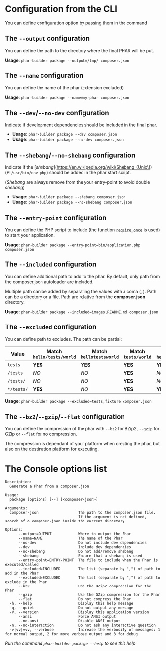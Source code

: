 # Configuration from the CLI

You can define configuration option by passing them in the command

## The `--output` configuration

You can define the path to the directory where the final PHAR will be put.

**Usage**: `phar-builder package --output=/tmp/ composer.json`

## The `--name` configuration

You can define the name of the phar (extension excluded)

**Usage**: `phar-builder package --name=my-phar composer.json`

## The `--dev`/`--no-dev` configuration

Indicate if development dependencies should be included in the final phar.

- **Usage**: `phar-builder package --dev composer.json`
- **Usage**: `phar-builder package --no-dev composer.json`

## The `--shebang`/`--no-shebang` configuration

Indicate if the [_shebang_](https://en.wikipedia.org/wiki/Shebang_(Unix\)) (`#!/usr/bin/env php`) should be added in the phar start script.

(_Shebang_ are always remove from the your entry-point to avoid double _shebang_)

- **Usage**: `phar-builder package --shebang composer.json`
- **Usage**: `phar-builder package --no-shebang composer.json`

## The `--entry-point` configuration

You can define the PHP script to include (the function [`require_once`](https://www.php.net/manual/en/function.require-once.php) is used) to start your application.

**Usage**: `phar-builder package --entry-point=bin/application.php composer.json`

## The `--included` configuration

You can define additional path to add to the phar.
By default, only path from the composer.json autoloader are included.

Multiple path can be added by separating the values with a coma (`,`).
Path can be a directory or a file.
Path are relative from the **composer.json** directory.

**Usage**: `phar-builder package --included=images,README.md composer.json`

## The `--excluded` configuration

You can define path to excludes. The path can be partial:

| Value | Match `hello/tests/world` | Match `hellotestsworld` | Match `tests/world` | Match `hello/tests` | Match `testsworld` |
| ----- | ------------------------- | ----------------------- | ------------------- | ------------------- | ------------------- |
| `tests` | **YES** | **YES** | **YES** | **YES** | **YES** |
| `/tests` | _NO_ | _NO_ | **YES** | _NO_ | **YES** |
| `/tests/` | _NO_ | _NO_ | **YES** | _NO_ | _NO_ |
| `*/tests/` | **YES** | _NO_ | **YES** | **YES** | _NO_ |

**Usage**: `phar-builder package --excluded=tests,fixture composer.json`

## The `--bz2`/`--gzip`/`--flat` configuration

You can define the compression of the phar with `--bz2` for BZip2, `--gzip` for GZip or `--flat` for no compression.

The compression is dependant of your platform when creating the phar, but also on the destination platform for executing.

# The Console options list

```
Description:
  Generate a Phar from a composer.json

Usage:
  package [options] [--] [<composer-json>]

Arguments:
  composer-json                  The path to the composer.json file.
                                 If the argument is not defined, search of a composer.json inside the current directory

Options:
      --output=OUTPUT            Where to output the Phar
      --name=NAME                The name of the Phar
      --no-dev                   Do not include dev dependencies
      --dev                      Include dev dependencies
      --no-shebang               Do not add/remove shebang
      --shebang                  Ensure that a shebang is used
      --entry-point=ENTRY-POINT  The file to include when the Phar is executed/called
      --included=INCLUDED        The list (separate by ",") of path to add in the Phar
      --excluded=EXCLUDED        The list (separate by ",") of path to exclude in the Phar
      --bz2                      Use the BZip2 compression for the Phar
      --gzip                     Use the GZip compression for the Phar
      --flat                     Do not compress the Phar
  -h, --help                     Display this help message
  -q, --quiet                    Do not output any message
  -V, --version                  Display this application version
      --ansi                     Force ANSI output
      --no-ansi                  Disable ANSI output
  -n, --no-interaction           Do not ask any interactive question
  -v|vv|vvv, --verbose           Increase the verbosity of messages: 1 for normal output, 2 for more verbose output and 3 for debug
```

_Run the command `phar-builder package --help` to see this help_
